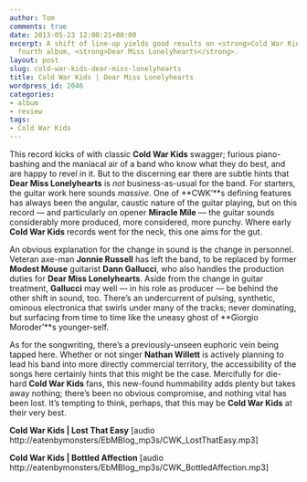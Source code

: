 ```yaml
---
author: Tom
comments: true
date: 2013-05-23 12:00:21+00:00
excerpt: A shift of line-up yields good results on <strong>Cold War Kids’</strong>
  fourth album, <strong>Dear Miss Lonelyhearts</strong>.
layout: post
slug: cold-war-kids-dear-miss-lonelyhearts
title: Cold War Kids | Dear Miss Lonelyhearts
wordpress_id: 2046
categories:
- album
- review
tags:
- Cold War Kids
---
```


This record kicks of with classic **Cold War Kids** swagger; furious piano-bashing and the maniacal air of a band who know what they do best, and are happy to revel in it. But to the discerning ear there are subtle hints that **Dear Miss Lonelyhearts** is _not_ business-as-usual for the band. For starters, the guitar work here sounds _massive_. One of **CWK’**s defining features has always been the angular, caustic nature of the guitar playing, but on this record — and particularly on opener **Miracle Mile** — the guitar sounds considerably more produced, more considered, more punchy. Where early **Cold War Kids** records went for the neck, this one aims for the gut.

An obvious explanation for the change in sound is the change in personnel. Veteran axe-man **Jonnie Russell** has left the band, to be replaced by former **Modest Mouse** guitarist **Dann Gallucci**, who also handles the production duties for **Dear Miss Lonelyhearts**. Aside from the change in guitar treatment, **Gallucci** may well — in his role as producer — be behind the other shift in sound, too. There’s an undercurrent of pulsing, synthetic, ominous electronica that swirls under many of the tracks; never dominating, but surfacing from time to time like the uneasy ghost of **Giorgio Moroder’**s younger-self.

As for the songwriting, there’s a previously-unseen euphoric vein being tapped here. Whether or not singer **Nathan Willett** is actively planning to lead his band into more directly commercial territory, the accessibility of the songs here certainly hints that this might be the case. Mercifully for die-hard **Cold War Kids** fans, this new-found hummability adds plenty but takes away nothing; there’s been no obvious compromise, and nothing vital has been lost. It’s tempting to think, perhaps, that this may be **Cold War Kids** at their very best.

**Cold War Kids | Lost That Easy** [audio http://eatenbymonsters/EbMBlog_mp3s/CWK_LostThatEasy.mp3]

**Cold War Kids | Bottled Affection** [audio http://eatenbymonsters/EbMBlog_mp3s/CWK_BottledAffection.mp3]
